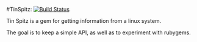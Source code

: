 #TinSpitz: [![Build Status](https://secure.travis-ci.org/jrgifford/tinspitz.png?branch=master)](http://travis-ci.org/jrgifford/tinspitz)

Tin Spitz is a gem for getting information from a linux system.

The goal is to keep a simple API, as well as to experiment with rubygems.

